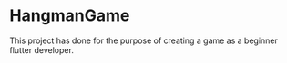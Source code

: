 # HangmanGame
This project has done for the purpose of creating a game as a beginner flutter developer.
